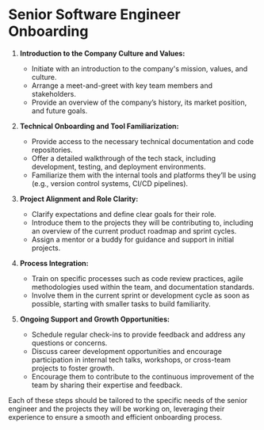 # Senior Software Engineer Onboarding

1. **Introduction to the Company Culture and Values:**
   - Initiate with an introduction to the company's mission, values, and culture.
   - Arrange a meet-and-greet with key team members and stakeholders.
   - Provide an overview of the company’s history, its market position, and future goals.

2. **Technical Onboarding and Tool Familiarization:**
   - Provide access to the necessary technical documentation and code repositories.
   - Offer a detailed walkthrough of the tech stack, including development, testing, and deployment environments.
   - Familiarize them with the internal tools and platforms they’ll be using (e.g., version control systems, CI/CD pipelines).

3. **Project Alignment and Role Clarity:**
   - Clarify expectations and define clear goals for their role.
   - Introduce them to the projects they will be contributing to, including an overview of the current product roadmap and sprint cycles.
   - Assign a mentor or a buddy for guidance and support in initial projects.

4. **Process Integration:**
   - Train on specific processes such as code review practices, agile methodologies used within the team, and documentation standards.
   - Involve them in the current sprint or development cycle as soon as possible, starting with smaller tasks to build familiarity.

5. **Ongoing Support and Growth Opportunities:**
   - Schedule regular check-ins to provide feedback and address any questions or concerns.
   - Discuss career development opportunities and encourage participation in internal tech talks, workshops, or cross-team projects to foster growth.
   - Encourage them to contribute to the continuous improvement of the team by sharing their expertise and feedback.

Each of these steps should be tailored to the specific needs of the senior engineer and the projects they will be working on, leveraging their experience to ensure a smooth and efficient onboarding process.